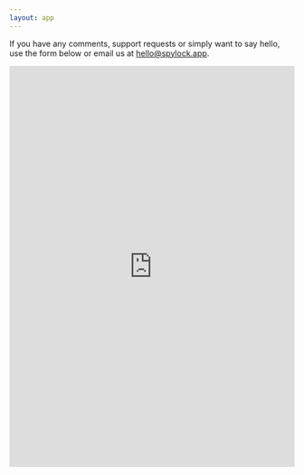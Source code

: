 ```yaml
---
layout: app
---
```


If you have any comments, support requests or simply want to say hello, use the form below or email us at <a href="mailto:hello@spylock.app">hello@spylock.app</a>. 

<div align="center">
<iframe src="https://docs.google.com/forms/d/e/1FAIpQLScliHAnO-Ykt5SqPJ7z99tOo6A8OV5uIlR6wl5cR1_ADVxaUg/viewform?embedded=true" id="iFrameForm" width="100%" height="709" frameborder="0" marginheight="0" marginwidth="0">Loading…</iframe>
</div>